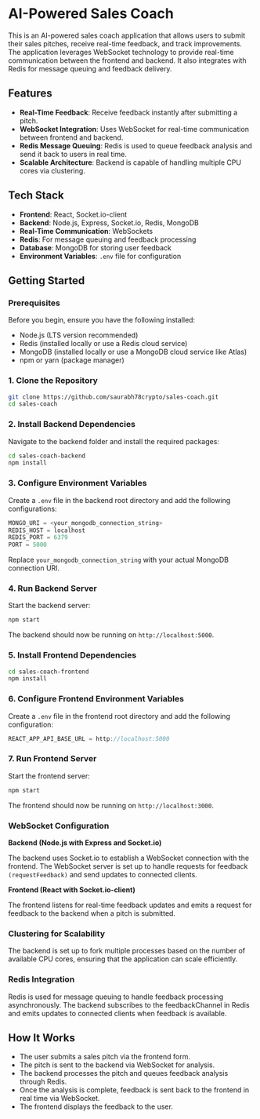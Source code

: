 # AI-Powered Sales Coach

This is an AI-powered sales coach application that allows users to submit their sales pitches, receive real-time feedback, and track improvements. The application leverages WebSocket technology to provide real-time communication between the frontend and backend. It also integrates with Redis for message queuing and feedback delivery.

## Features

- **Real-Time Feedback**: Receive feedback instantly after submitting a pitch.
- **WebSocket Integration**: Uses WebSocket for real-time communication between frontend and backend.
- **Redis Message Queuing**: Redis is used to queue feedback analysis and send it back to users in real time.
- **Scalable Architecture**: Backend is capable of handling multiple CPU cores via clustering.

## Tech Stack

- **Frontend**: React, Socket.io-client
- **Backend**: Node.js, Express, Socket.io, Redis, MongoDB
- **Real-Time Communication**: WebSockets
- **Redis**: For message queuing and feedback processing
- **Database**: MongoDB for storing user feedback
- **Environment Variables**: `.env` file for configuration

## Getting Started

### Prerequisites

Before you begin, ensure you have the following installed:

- Node.js (LTS version recommended)
- Redis (installed locally or use a Redis cloud service)
- MongoDB (installed locally or use a MongoDB cloud service like Atlas)
- npm or yarn (package manager)

### 1. Clone the Repository

```bash
git clone https://github.com/saurabh78crypto/sales-coach.git
cd sales-coach
```

### 2. Install Backend Dependencies

Navigate to the backend folder and install the required packages:
```bash
cd sales-coach-backend
npm install
```

### 3. Configure Environment Variables

Create a `.env` file in the backend root directory and add the following configurations:

```js
MONGO_URI = <your_mongodb_connection_string>
REDIS_HOST = localhost
REDIS_PORT = 6379
PORT = 5000
```
Replace `your_mongodb_connection_string` with your actual MongoDB connection URI.

### 4. Run Backend Server

Start the backend server:
```bash
npm start
```
The backend should now be running on `http://localhost:5000`.

### 5. Install Frontend Dependencies

```bash
cd sales-coach-frontend
npm install
```

### 6. Configure Frontend Environment Variables

Create a `.env` file in the frontend root directory and add the following configuration:
```js
REACT_APP_API_BASE_URL = http://localhost:5000
```

### 7. Run Frontend Server

Start the frontend server:
```bash
npm start
```
The frontend should now be running on `http://localhost:3000`.

### WebSocket Configuration

**Backend (Node.js with Express and Socket.io)**

The backend uses Socket.io to establish a WebSocket connection with the frontend. The WebSocket server is set up to handle requests for feedback `(requestFeedback)` and send updates to connected clients.

**Frontend (React with Socket.io-client)**

The frontend listens for real-time feedback updates and emits a request for feedback to the backend when a pitch is submitted.

### Clustering for Scalability

The backend is set up to fork multiple processes based on the number of available CPU cores, ensuring that the application can scale efficiently.

### Redis Integration

Redis is used for message queuing to handle feedback processing asynchronously. The backend subscribes to the feedbackChannel in Redis and emits updates to connected clients when feedback is available.

## How It Works

- The user submits a sales pitch via the frontend form.
- The pitch is sent to the backend via WebSocket for analysis.
- The backend processes the pitch and queues feedback analysis through Redis.
- Once the analysis is complete, feedback is sent back to the frontend in real time via WebSocket.
- The frontend displays the feedback to the user.